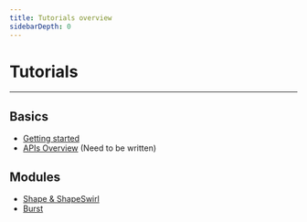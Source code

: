 ```yaml
---
title: Tutorials overview
sidebarDepth: 0
---
```


# Tutorials

---

## Basics
- [Getting started](./getting-started.md)
- [APIs Overview](#) (Need to be written)

## Modules
- [Shape & ShapeSwirl](./shape-swirl/)
- [Burst](./burst/)
